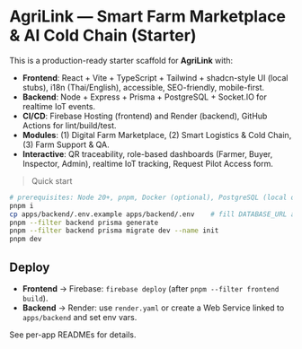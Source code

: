 # AgriLink — Smart Farm Marketplace & AI Cold Chain (Starter)

This is a production-ready starter scaffold for **AgriLink** with:
- **Frontend**: React + Vite + TypeScript + Tailwind + shadcn-style UI (local stubs), i18n (Thai/English), accessible, SEO-friendly, mobile-first.
- **Backend**: Node + Express + Prisma + PostgreSQL + Socket.IO for realtime IoT events.
- **CI/CD**: Firebase Hosting (frontend) and Render (backend), GitHub Actions for lint/build/test.
- **Modules**: (1) Digital Farm Marketplace, (2) Smart Logistics & Cold Chain, (3) Farm Support & QA.
- **Interactive**: QR traceability, role-based dashboards (Farmer, Buyer, Inspector, Admin), realtime IoT tracking, Request Pilot Access form.

> Quick start
```bash
# prerequisites: Node 20+, pnpm, Docker (optional), PostgreSQL (local or cloud)
pnpm i
cp apps/backend/.env.example apps/backend/.env    # fill DATABASE_URL and JWT_SECRET
pnpm --filter backend prisma generate
pnpm --filter backend prisma migrate dev --name init
pnpm dev
```

## Deploy
- **Frontend** → Firebase: `firebase deploy` (after `pnpm --filter frontend build`).
- **Backend** → Render: use `render.yaml` or create a Web Service linked to `apps/backend` and set env vars.

See per-app READMEs for details.
